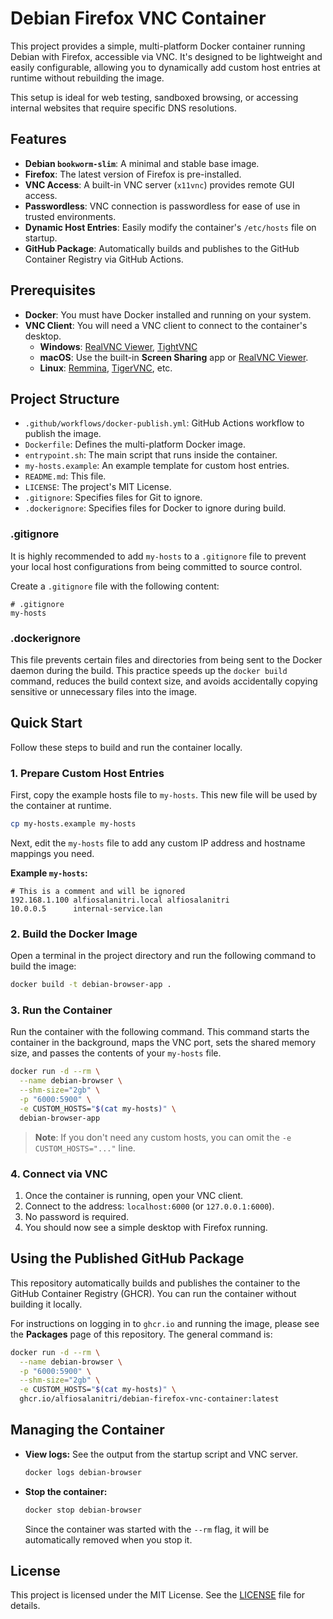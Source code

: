 # Debian Firefox VNC Container

This project provides a simple, multi-platform Docker container running Debian with Firefox, accessible via VNC. It's designed to be lightweight and easily configurable, allowing you to dynamically add custom host entries at runtime without rebuilding the image.

This setup is ideal for web testing, sandboxed browsing, or accessing internal websites that require specific DNS resolutions.

## Features

-   **Debian `bookworm-slim`**: A minimal and stable base image.
-   **Firefox**: The latest version of Firefox is pre-installed.
-   **VNC Access**: A built-in VNC server (`x11vnc`) provides remote GUI access.
-   **Passwordless**: VNC connection is passwordless for ease of use in trusted environments.
-   **Dynamic Host Entries**: Easily modify the container's `/etc/hosts` file on startup.
-   **GitHub Package**: Automatically builds and publishes to the GitHub Container Registry via GitHub Actions.

## Prerequisites

-   **Docker**: You must have Docker installed and running on your system.
-   **VNC Client**: You will need a VNC client to connect to the container's desktop.
    -   **Windows**: [RealVNC Viewer](https://www.realvnc.com/en/connect/download/viewer/), [TightVNC](https://www.tightvnc.com/download.php)
    -   **macOS**: Use the built-in **Screen Sharing** app or [RealVNC Viewer](https://www.realvnc.com/en/connect/download/viewer/).
    -   **Linux**: [Remmina](https://remmina.org/), [TigerVNC](https://tigervnc.org/), etc.

## Project Structure

-   `.github/workflows/docker-publish.yml`: GitHub Actions workflow to publish the image.
-   `Dockerfile`: Defines the multi-platform Docker image.
-   `entrypoint.sh`: The main script that runs inside the container.
-   `my-hosts.example`: An example template for custom host entries.
-   `README.md`: This file.
-   `LICENSE`: The project's MIT License.
-   `.gitignore`: Specifies files for Git to ignore.
-   `.dockerignore`: Specifies files for Docker to ignore during build.

### .gitignore

It is highly recommended to add `my-hosts` to a `.gitignore` file to prevent your local host configurations from being committed to source control.

Create a `.gitignore` file with the following content:
```
# .gitignore
my-hosts
```

### .dockerignore

This file prevents certain files and directories from being sent to the Docker daemon during the build. This practice speeds up the `docker build` command, reduces the build context size, and avoids accidentally copying sensitive or unnecessary files into the image.

## Quick Start

Follow these steps to build and run the container locally.

### 1. Prepare Custom Host Entries

First, copy the example hosts file to `my-hosts`. This new file will be used by the container at runtime.

```sh
cp my-hosts.example my-hosts
```

Next, edit the `my-hosts` file to add any custom IP address and hostname mappings you need.

**Example `my-hosts`:**
```
# This is a comment and will be ignored
192.168.1.100 alfiosalanitri.local alfiosalanitri
10.0.0.5      internal-service.lan
```

### 2. Build the Docker Image

Open a terminal in the project directory and run the following command to build the image:

```sh
docker build -t debian-browser-app .
```

### 3. Run the Container

Run the container with the following command. This command starts the container in the background, maps the VNC port, sets the shared memory size, and passes the contents of your `my-hosts` file.

```sh
docker run -d --rm \
  --name debian-browser \
  --shm-size="2gb" \
  -p "6000:5900" \
  -e CUSTOM_HOSTS="$(cat my-hosts)" \
  debian-browser-app
```
> **Note**: If you don't need any custom hosts, you can omit the `-e CUSTOM_HOSTS="..."` line.

### 4. Connect via VNC

1.  Once the container is running, open your VNC client.
2.  Connect to the address: `localhost:6000` (or `127.0.0.1:6000`).
3.  No password is required.
4.  You should now see a simple desktop with Firefox running.

## Using the Published GitHub Package

This repository automatically builds and publishes the container to the GitHub Container Registry (GHCR). You can run the container without building it locally.

For instructions on logging in to `ghcr.io` and running the image, please see the **Packages** page of this repository. The general command is:

```sh
docker run -d --rm \
  --name debian-browser \
  -p "6000:5900" \
  --shm-size="2gb" \
  -e CUSTOM_HOSTS="$(cat my-hosts)" \
  ghcr.io/alfiosalanitri/debian-firefox-vnc-container:latest
```

## Managing the Container

-   **View logs:** See the output from the startup script and VNC server.
    ```sh
    docker logs debian-browser
    ```
-   **Stop the container:**
    ```sh
    docker stop debian-browser
    ```
    Since the container was started with the `--rm` flag, it will be automatically removed when you stop it.

## License

This project is licensed under the MIT License. See the [LICENSE](LICENSE) file for details.